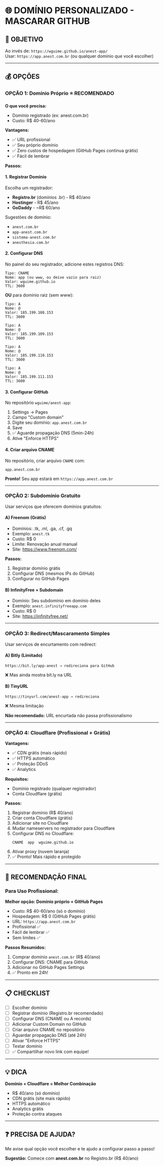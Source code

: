 # 🌐 DOMÍNIO PERSONALIZADO - MASCARAR GITHUB

## 🎯 OBJETIVO
Ao invés de: `https://wguime.github.io/anest-app/`  
Usar: `https://app.anest.com.br` (ou qualquer domínio que você escolher)

---

## 💰 OPÇÕES

### **OPÇÃO 1: Domínio Próprio** ⭐ RECOMENDADO

**O que você precisa:**
- Domínio registrado (ex: anest.com.br)
- Custo: R$ 40-60/ano

**Vantagens:**
- ✅ URL profissional
- ✅ Seu próprio domínio
- ✅ Zero custos de hospedagem (GitHub Pages continua grátis)
- ✅ Fácil de lembrar

**Passos:**

#### **1. Registrar Domínio**
Escolha um registrador:
- **Registro.br** (domínios .br) - R$ 40/ano
- **Hostinger** - R$ 45/ano
- **GoDaddy** - ~R$ 60/ano

Sugestões de domínio:
- `anest.com.br`
- `app-anest.com.br`
- `sistema-anest.com.br`
- `anesthesia.com.br`

#### **2. Configurar DNS**

No painel do seu registrador, adicione estes registros DNS:

```
Tipo: CNAME
Nome: app (ou www, ou deixe vazio para raiz)
Valor: wguime.github.io
TTL: 3600
```

**OU** para domínio raiz (sem www):

```
Tipo: A
Nome: @
Valor: 185.199.108.153
TTL: 3600

Tipo: A
Nome: @
Valor: 185.199.109.153
TTL: 3600

Tipo: A
Nome: @
Valor: 185.199.110.153
TTL: 3600

Tipo: A
Nome: @
Valor: 185.199.111.153
TTL: 3600
```

#### **3. Configurar GitHub**

No repositório `wguime/anest-app`:
1. Settings → Pages
2. Campo "Custom domain"
3. Digite seu domínio: `app.anest.com.br`
4. Save
5. ✅ Aguarde propagação DNS (5min-24h)
6. Ative "Enforce HTTPS"

#### **4. Criar arquivo CNAME**

No repositório, criar arquivo `CNAME` com:
```
app.anest.com.br
```

**Pronto!** Seu app estará em `https://app.anest.com.br`

---

### **OPÇÃO 2: Subdomínio Gratuito**

Usar serviços que oferecem domínios gratuitos:

#### **A) Freenom (Grátis)**
- Domínios: .tk, .ml, .ga, .cf, .gq
- Exemplo: `anest.tk`
- Custo: R$ 0
- Limite: Renovação anual manual
- Site: https://www.freenom.com/

**Passos:**
1. Registrar domínio grátis
2. Configurar DNS (mesmos IPs do GitHub)
3. Configurar no GitHub Pages

#### **B) InfinityFree + Subdomain**
- Domínio: Seu subdomínio em domínio deles
- Exemplo: `anest.infinityfreeapp.com`
- Custo: R$ 0
- Site: https://infinityfree.net/

---

### **OPÇÃO 3: Redirect/Mascaramento Simples**

Usar serviços de encurtamento com redirect:

#### **A) Bitly (Limitado)**
```
https://bit.ly/app-anest → redireciona para GitHub
```
❌ Mas ainda mostra bit.ly na URL

#### **B) TinyURL**
```
https://tinyurl.com/anest-app → redireciona
```
❌ Mesma limitação

**Não recomendado:** URL encurtada não passa profissionalismo

---

### **OPÇÃO 4: Cloudflare (Profissional + Grátis)**

**Vantagens:**
- ✅ CDN grátis (mais rápido)
- ✅ HTTPS automático
- ✅ Proteção DDoS
- ✅ Analytics

**Requisitos:**
- Domínio registrado (qualquer registrador)
- Conta Cloudflare (grátis)

**Passos:**
1. Registrar domínio (R$ 40/ano)
2. Criar conta Cloudflare (grátis)
3. Adicionar site no Cloudflare
4. Mudar nameservers no registrador para Cloudflare
5. Configurar DNS no Cloudflare:
   ```
   CNAME  app  wguime.github.io
   ```
6. Ativar proxy (nuvem laranja)
7. ✅ Pronto! Mais rápido e protegido

---

## 🎯 RECOMENDAÇÃO FINAL

### **Para Uso Profissional:**

**Melhor opção: Domínio próprio + GitHub Pages**
- Custo: R$ 40-60/ano (só o domínio)
- Hospedagem: R$ 0 (GitHub Pages grátis)
- URL: `https://app.anest.com.br`
- Profissional ✅
- Fácil de lembrar ✅
- Sem limites ✅

**Passos Resumidos:**
1. Comprar domínio `anest.com.br` (R$ 40/ano)
2. Configurar DNS: CNAME para GitHub
3. Adicionar no GitHub Pages Settings
4. ✅ Pronto em 24h!

---

## 📋 CHECKLIST

- [ ] Escolher domínio
- [ ] Registrar domínio (Registro.br recomendado)
- [ ] Configurar DNS (CNAME ou A records)
- [ ] Adicionar Custom Domain no GitHub
- [ ] Criar arquivo CNAME no repositório
- [ ] Aguardar propagação DNS (até 24h)
- [ ] Ativar "Enforce HTTPS"
- [ ] Testar domínio
- [ ] ✅ Compartilhar novo link com equipe!

---

## 💡 DICA

**Domínio + Cloudflare = Melhor Combinação**
- R$ 40/ano (só domínio)
- CDN grátis (site mais rápido)
- HTTPS automático
- Analytics grátis
- Proteção contra ataques

---

## ❓ PRECISA DE AJUDA?

Me avise qual opção você escolher e te ajudo a configurar passo a passo!

**Sugestão:** Comece com **anest.com.br** no Registro.br (R$ 40/ano)

